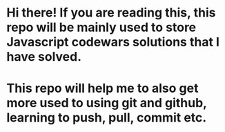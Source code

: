 # Hi there! If you are reading this, this repo will be mainly used to store Javascript codewars solutions that I have solved.
# This repo will help me to also get more used to using git and github, learning to push, pull, commit etc.

